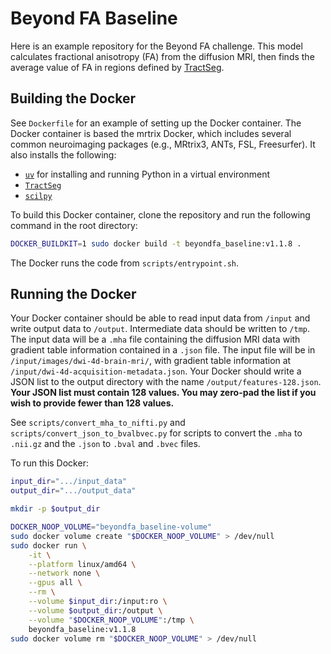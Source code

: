 # Beyond FA Baseline

Here is an example repository for the Beyond FA challenge. This model calculates fractional anisotropy (FA) from the diffusion MRI, then finds the average value of FA in regions defined by [TractSeg](https://github.com/MIC-DKFZ/TractSeg).

## Building the Docker

See `Dockerfile` for an example of setting up the Docker container. The Docker container is based the mrtrix Docker, which includes several common neuroimaging packages (e.g., MRtrix3, ANTs, FSL, Freesurfer). It also installs the following:

- [`uv`](https://github.com/astral-sh/uv) for installing and running Python in a virtual environment
- [`TractSeg`](https://github.com/MIC-DKFZ/TractSeg)
- [`scilpy`](https://github.com/scilus/scilpy)

To build this Docker container, clone the repository and run the following command in the root directory:

```bash
DOCKER_BUILDKIT=1 sudo docker build -t beyondfa_baseline:v1.1.8 .
```

The Docker runs the code from `scripts/entrypoint.sh`.

## Running the Docker

Your Docker container should be able to read input data from `/input` and write output data to `/output`. Intermediate data should be written to `/tmp`. The input data will be a `.mha` file containing the diffusion MRI data with gradient table information contained in a `.json` file. The input file will be in `/input/images/dwi-4d-brain-mri/`, with gradient table information at `/input/dwi-4d-acquisition-metadata.json`. Your Docker should write a JSON list to the output directory with the name `/output/features-128.json`. **Your JSON list must contain 128 values. You may zero-pad the list if you wish to provide fewer than 128 values.**

See `scripts/convert_mha_to_nifti.py` and `scripts/convert_json_to_bvalbvec.py` for scripts to convert the `.mha` to `.nii.gz` and the `.json` to `.bval` and `.bvec` files.

To run this Docker:

```bash
input_dir=".../input_data"
output_dir=".../output_data"

mkdir -p $output_dir

DOCKER_NOOP_VOLUME="beyondfa_baseline-volume"
sudo docker volume create "$DOCKER_NOOP_VOLUME" > /dev/null
sudo docker run \
    -it \
    --platform linux/amd64 \
    --network none \
    --gpus all \
    --rm \
    --volume $input_dir:/input:ro \
    --volume $output_dir:/output \
    --volume "$DOCKER_NOOP_VOLUME":/tmp \
    beyondfa_baseline:v1.1.8
sudo docker volume rm "$DOCKER_NOOP_VOLUME" > /dev/null
```